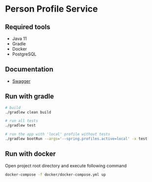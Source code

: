 # Person Profile Service

## Required tools
* Java 11
* Gradle
* Docker
* PostgreSQL

## Documentation
* [Swagger](https://khda91.github.io/ru-levelp-specs/#)

## Run with gradle
```bash
# build
./gradlew clean build

# run all tests
./gradlew test

# run the app with 'local' profile without tests
./gradlew bootRun --args='--spring.profiles.active=local' -x test
```
## Run with docker
Open project root directory and execute following command
```bash
docker-compose -f docker/docker-compose.yml up
```
